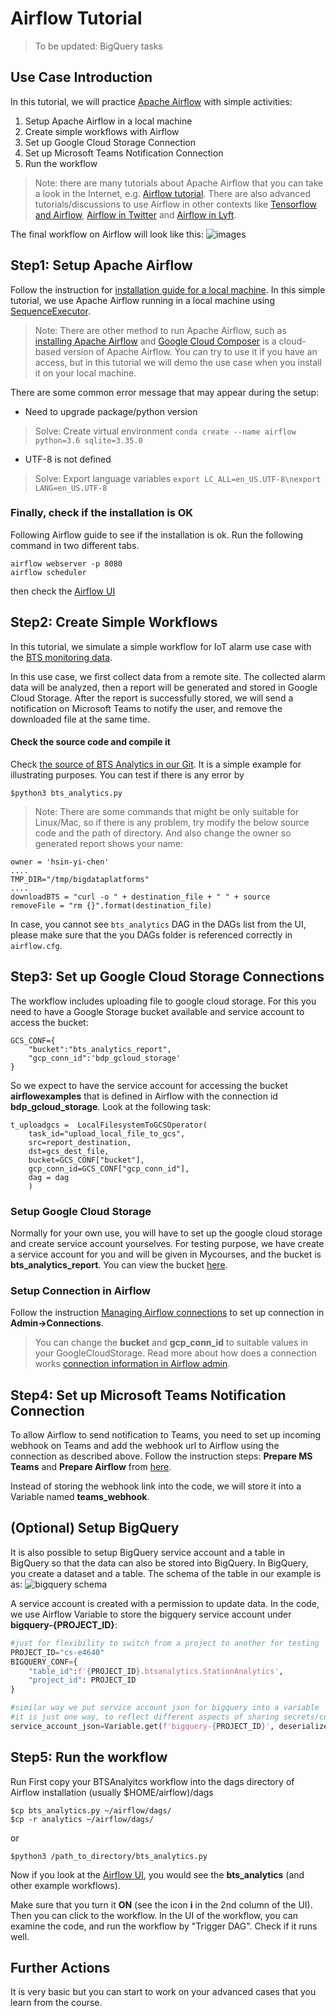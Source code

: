 # Airflow Tutorial

>To be updated: BigQuery tasks

## Use Case Introduction

In this tutorial, we will practice [Apache Airflow](https://airflow.apache.org/) with simple activities:

1. Setup Apache Airflow in a local machine
2. Create simple workflows with Airflow
3. Set up Google Cloud Storage Connection
4. Set up Microsoft Teams Notification Connection
5. Run the workflow

>Note: there are many tutorials about Apache Airflow that you can take a look in the Internet, e.g. [Airflow tutorial](https://github.com/tuanavu/airflow-tutorial). There are also advanced tutorials/discussions to use Airflow in other contexts like [Tensorflow and Airflow](https://www.tensorflow.org/tfx/tutorials/tfx/airflow_workshop), [Airflow in Twitter](https://blog.twitter.com/engineering/en_us/topics/insights/2018/ml-workflows.html) and [Airflow in Lyft](https://eng.lyft.com/running-apache-airflow-at-lyft-6e53bb8fccff).

The final workflow on Airflow will look like this:
![images](images/result.png)

## Step1: Setup Apache Airflow 
Follow the instruction for [ installation guide for a local machine](https://airflow.apache.org/start.html). In this simple tutorial, we use Apache Airflow running in a local machine using [SequenceExecutor](https://airflow.apache.org/_api/airflow/executors/index.html).

> Note: There are other method to run Apache Airflow, such as [installing Apache Airflow](https://airflow.apache.org/installation.html) and [Google Cloud Composer](https://cloud.google.com/composer/) is a cloud-based version of Apache Airflow. You can try to use it if you have an access, but in this tutorial we will demo the use case when you install it on your local machine. 

There are some common error message that may appear during the setup:

* Need to upgrade package/python version 

> Solve: Create virtual environment
`conda create --name airflow python=3.6 sqlite=3.35.0`

* UTF-8 is not defined

> Solve: Export language variables
`export LC_ALL=en_US.UTF-8\nexport LANG=en_US.UTF-8` 


### Finally, check if the installation is OK
Following Airflow guide to see if the installation is ok. Run the following command in two different tabs.  

```
airflow webserver -p 8080
airflow scheduler
```

then check the [Airflow UI](http://localhost:8080)

## Step2: Create Simple Workflows

In this tutorial, we simulate a simple workflow for IoT alarm use case with the [BTS monitoring data](https://github.com/rdsea/bigdataplatforms/tree/master/data/bts).

In this use case, we first collect data from a remote site. The collected alarm data will be analyzed, then a report will be generated and stored in Google Cloud Storage. After the report is successfully stored, we will send a notification on Microsoft Teams to notify the user, and remove the downloaded file at the same time.

#### Check the source code and compile it

Check [the source of BTS Analytics in our Git](camerastateuploadfile/). It is a simple example for illustrating purposes. You can test if there is any error by

```
$python3 bts_analytics.py
```

> Note: There are some commands that might be only suitable for Linux/Mac, so if there is any problem, try modify the below source code and the path of directory. And also change the owner so generated report shows your name:

```
owner = 'hsin-yi-chen'
....
TMP_DIR="/tmp/bigdataplatforms"
....
downloadBTS = "curl -o " + destination_file + " " + source
removeFile = "rm {}".format(destination_file)
```

In case, you cannot see `bts_analytics` DAG in the DAGs list from the UI, please make sure that the you DAGs folder is referenced correctly in `airflow.cfg`.

## Step3: Set up Google Cloud Storage Connections

The workflow includes uploading file to google cloud storage. For this you need to have a Google Storage bucket available and service account to access the bucket:
```
GCS_CONF={
    "bucket":"bts_analytics_report",
    "gcp_conn_id":'bdp_gcloud_storage'
}
```
So we expect to have the service account for accessing the bucket **airflowexamples** that is defined in Airflow with the connection id **bdp_gcloud_storage**. Look at the following task:

```
t_uploadgcs =  LocalFilesystemToGCSOperator(
    task_id="upload_local_file_to_gcs",
    src=report_destination,
    dst=gcs_dest_file,
    bucket=GCS_CONF["bucket"],
    gcp_conn_id=GCS_CONF["gcp_conn_id"],
    dag = dag
    )

```


### Setup Google Cloud Storage

Normally for your own use, you will have to set up the google cloud storage and create service account yourselves.
For testing purpose, we have create a service account for you and will be given in Mycourses, and the bucket is **bts_analytics_report**. You can view the bucket [here](https://console.cloud.google.com/storage/browser/bts_analytics_report). 


### Setup Connection in Airflow

Follow the instruction [Managing Airflow connections](https://cloud.google.com/composer/docs/how-to/managing/connections) to set up connection in **Admin->Connections**.


>You can change the **bucket** and **gcp\_conn\_id** to suitable values in your GoogleCloudStorage. Read more about how does a connection works  [connection information in Airflow admin](https://airflow.apache.org/concepts.html#connections).

## Step4: Set up Microsoft Teams Notification Connection

To allow Airflow to send notification to Teams, you need to set up incoming webhook on Teams and add the webhook url to Airflow using the connection as described above. Follow the instruction steps: **Prepare MS Teams** and **Prepare Airflow** from [here](https://code.mendhak.com/Airflow-MS-Teams-Operator/#prepare-ms-teams).

Instead of storing the webhook link into the code, we will store it into a Variable named **teams_webhook**. 

## (Optional)  Setup BigQuery

It is also possible to setup BigQuery service account and a table in BigQuery so that the data can also be stored into BigQuery. In BigQuery, you create a dataset and a table. The schema of the table in our example is as:
![bigquery schema](images/bigquerystationschema.png)

A service account is created with a permission to update data. In the code, we use Airflow Variable to store the bigquery service account under **bigquery-{PROJECT_ID}**:
```python
#just for flexibility to switch from a project to another for testing
PROJECT_ID="cs-e4640" 
BIGQUERY_CONF={
    "table_id":f'{PROJECT_ID}.btsanalytics.StationAnalytics',
    "project_id": PROJECT_ID
}

#similar way we put service account json for bigquery into a variable
#it is just one way, to reflect different aspects of sharing secrets/common data
service_account_json=Variable.get(f'bigquery-{PROJECT_ID}', deserialize_json=True)

```

## Step5: Run the workflow

Run First copy your BTSAnalyitcs workflow into the dags directory of Airflow installation (usually $HOME/airflow)/dags

```
$cp bts_analytics.py ~/airflow/dags/
$cp -r analytics ~/airflow/dags/
```
or
```
$python3 /path_to_directory/bts_analytics.py
```

Now if you look at the [Airflow UI](http://localhost:8080), you would see the **bts_analytics** (and other example workflows).

Make sure that you turn it **ON** (see the icon **i** in the 2nd column of the UI). Then you can click to the workflow. In the UI of the workflow, you can examine the code, and run the workflow by "Trigger DAG". Check if it runs well.


## Further Actions

It is very basic but you can start to work on your advanced cases that you learn from the course.